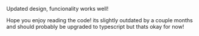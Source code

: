 Updated design, funcionality works well!

Hope you enjoy reading the code! its slightly outdated by a couple months and should probably be upgraded to typescript but thats okay for now!
